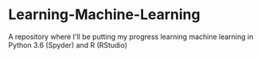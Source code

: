 # Learning-Machine-Learning
A repository where I'll be putting my progress learning machine learning in Python 3.6 (Spyder) and R (RStudio) 
